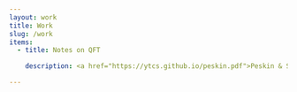 ```yaml
---
layout: work
title: Work
slug: /work
items:
  - title: Notes on QFT

    description: <a href="https://ytcs.github.io/peskin.pdf">Peskin & Schroeder</a>

---
```


<br />
<br />
